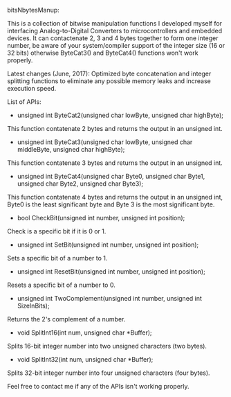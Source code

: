 bitsNbytesManup:

This is a collection of bitwise manipulation functions I developed myself for interfacing Analog-to-Digital Converters to microcontrollers and embedded devices. It can contactenate 2, 3 and 4 bytes together to form one integer number, be aware of your system/compiler support of the integer size (16 or 32 bits) otherwise ByteCat3() and ByteCat4() functions won't work properly. 

Latest changes (June, 2017):
Optimized byte concatenation and integer splitting functions to eliminate any possible memory leaks and increase execution speed. 
 
List of APIs:
- unsigned int ByteCat2(unsigned char lowByte, unsigned char highByte);

This function contatenate 2 bytes and returns the output in an unsigned int.

- unsigned int ByteCat3(unsigned char lowByte, unsigned char middleByte, unsigned char highByte);

This function contatenate 3 bytes and returns the output in an unsigned int.

- unsigned int ByteCat4(unsigned char Byte0, unsigned char Byte1, unsigned char Byte2, unsigned char Byte3);

This function contatenate 4 bytes and returns the output in an unsigned int, Byte0 is the least significant byte and Byte 3 is the most significant byte.

- bool CheckBit(unsigned int number, unsigned int position);

Check is a specific bit if it is 0 or 1.
 
- unsigned int SetBit(unsigned int number, unsigned int position);

Sets a specific bit of a number to 1.

- unsigned int ResetBit(unsigned int number, unsigned int position);

Resets a specific bit of a number to 0.

- unsigned int TwoComplement(unsigned int number, unsigned int SizeInBits);

Returns the 2's complement of a number.

- void SplitInt16(int num, unsigned char *Buffer);

Splits 16-bit integer number into two unsigned characters (two bytes).

- void SplitInt32(int num, unsigned char *Buffer);

Splits 32-bit integer number into four unsigned characters (four bytes).

Feel free to contact me if any of the APIs isn't working properly.
